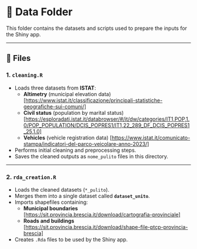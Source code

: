 # 📂 Data Folder

This folder contains the datasets and scripts used to prepare the inputs for the Shiny app.

---

## 📜 Files

### 1. `cleaning.R`
- Loads three datasets from **ISTAT**:  
  - **Altimetry** (municipal elevation data)  [https://www.istat.it/classificazione/principali-statistiche-geografiche-sui-comuni/]
  - **Civil status** (population by marital status)  [https://esploradati.istat.it/databrowser/#/it/dw/categories/IT1,POP,1.0/POP_POPULATION/DCIS_POPRES1/IT1,22_289_DF_DCIS_POPRES1_25,1.0]
  - **Vehicles** (vehicle registration data)  [https://www.istat.it/comunicato-stampa/indicatori-del-parco-veicolare-anno-2023/]
- Performs initial cleaning and preprocessing steps.  
- Saves the cleaned outputs as `nome_pulito` files in this directory.  

---

### 2. `rda_creation.R`
- Loads the cleaned datasets (`*_pulito`).  
- Merges them into a single dataset called **`dataset_unito`**.  
- Imports shapefiles containing:  
  - **Municipal boundaries** [https://sit.provincia.brescia.it/download/cartografia-provinciale]
  - **Roads and buildings**  [https://sit.provincia.brescia.it/download/shape-file-ptcp-provincia-brescia]
- Creates `.Rda` files to be used by the Shiny app.  
